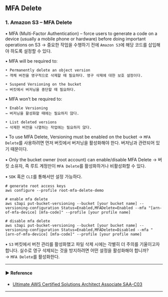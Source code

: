 ## MFA Delete
### 1. Amazon S3 – MFA Delete
• MFA (Multi-Factor Authentication) – force users to generate a code on a device (usually a mobile phone or hardware) before doing important operations on S3
→ 중요한 작업을 수행하기 전에 `Amazon S3`에 해당 코드를 삽입해야 하도록 설정할 수 있다.

• MFA will be required to:
~~~
• Permanently delete an object version
→ 객체 버전을 영구적으로 삭제할 때 필요하다. 영구 삭제에 대한 보호 설정이다.

• Suspend Versioning on the bucket
→ 버킷에서 버저닝을 중단할 때 필요하다.
~~~

• MFA won’t be required to:
~~~
• Enable Versioning
→ 버저닝을 활성화할 때에는 필요하지 않다.

• List deleted versions
→ 삭제한 버전을 나열하는 작업에는 필요하지 않다.
~~~

• To use MFA Delete, Versioning must be enabled on the bucket
→ `MFA Delete`를 사용하려면 먼저 버킷에서 버저닝을 활성화해야 한다. 버저닝과 관련되어 있기 때문이다.

• Only the bucket owner (root account) can enable/disable MFA Delete
→ 버킷 소유자, 즉 루트 계정만이 `MFA Delete`를 활성화하거나 비활성화할 수 있다.

• `SDK` 혹은 `CLI`를 통해서만 설정 가능하다.
~~~ shell
# generate root access keys
aws configure --profile root-mfa-delete-demo

# enable mfa delete
aws s3api put-bucket-versioning --bucket [your bucket name] --versioning-configuration Status=Enabled,MFADelete=Enabled --mfa "[arn-of-mfa-device] [mfa-code]" --profile [your profile name]

# disable mfa delete
aws s3api put-bucket-versioning --bucket [your bucket name] --versioning-configuration Status=Enabled,MFADelete=Disabled --mfa "[arn-of-mfa-device] [mfa-code]" --profile [your profile name]
~~~

• `S3` 버킷에서 버전 관리를 활성화했고 파일 삭제 시에는 각별히 더 주의를 기울이고자 합니다. 실수로 영구 삭제되는 것을 방지하려면 어떤 설정을 활성화해야 합니까?  
→ `MFA Delete`를 활성화한다.


---
#### ▶ Reference
- [Ultimate AWS Certified Solutions Architect Associate SAA-C03](https://www.udemy.com/course/aws-certified-solutions-architect-associate-saa-c03/)
---
